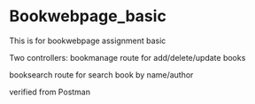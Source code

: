 # Bookwebpage_basic

This is for bookwebpage assignment basic

Two controllers:
bookmanage route
    for  add/delete/update books

booksearch route
    for search book by name/author

verified from Postman        


